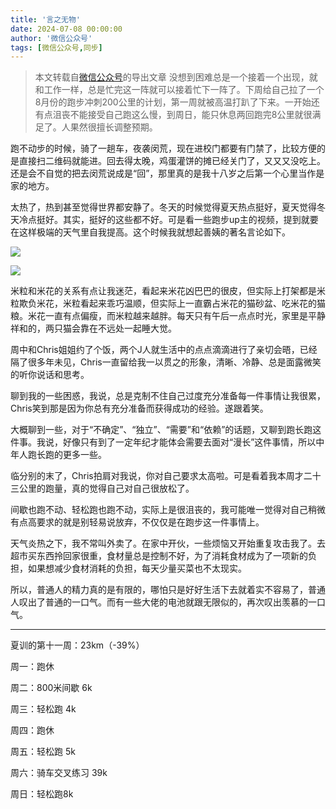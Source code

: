 ```yaml
---
title: '言之无物'
date: 2024-07-08 00:00:00
author: '微信公众号'
tags: [微信公众号,同步]
---
```


> 本文转载自[微信公众号](https://mp.weixin.qq.com/)的导出文章
没想到困难总是一个接着一个出现，就和工作一样，总是忙完这一阵就可以接着忙下一阵了。下周给自己拉了一个8月份的跑步冲刺200公里的计划，第一周就被高温打趴了下来。一开始还有点沮丧不能接受自己跑这么慢，到周日，能只休息两回跑完8公里就很满足了。人果然很擅长调整预期。

跑不动步的时候，骑了一趟车，夜袭闵荒，现在进校门都要有门禁了，比较方便的是直接扫二维码就能进。回去得太晚，鸡蛋灌饼的摊已经关门了，又又又没吃上。还是会不自觉的把去闵荒说成是“回”，那里真的是我十八岁之后第一个心里当作是家的地方。

太热了，热到甚至觉得世界都安静了。冬天的时候觉得夏天热点挺好，夏天觉得冬天冷点挺好。其实，挺好的这些都不好。可是看一些跑步up主的视频，提到就要在这样极端的天气里自我提高。这个时候我就想起善姨的著名言论如下。

![](./assets/17556660412370.9555464082392819.png)

![](./assets/17556660412440.6042076191152608.png)

米粒和米花的关系有点让我迷茫，看起来米花凶巴巴的很皮，但实际上打架都是米粒欺负米花，米粒看起来乖巧温顺，但实际上一直霸占米花的猫砂盆、吃米花的猫粮。米花一直有点偏瘦，而米粒越来越胖。每天只有午后一点点时光，家里是平静祥和的，两只猫会靠在不远处一起睡大觉。

周中和Chris姐姐约了个饭，两个J人就生活中的点点滴滴进行了亲切会晤，已经隔了很多年未见，Chris一直留给我一以贯之的形象，清晰、冷静、总是面露微笑的听你说话和思考。

聊到我的一些困惑，我说，总是克制不住自己过度充分准备每一件事情让我很累，Chris笑到那是因为你总有充分准备而获得成功的经验。遂跟着笑。

大概聊到一些，对于“不确定”、“独立”、“需要”和“依赖”的话题，又聊到跑长跑这件事。我说，好像只有到了一定年纪才能体会需要去面对“漫长”这件事情，所以中年人跑长跑的更多一些。

临分别的末了，Chris拍肩对我说，你对自己要求太高啦。可是看着我本周才二十三公里的跑量，真的觉得自己对自己很放松了。

间歇也跑不动、轻松跑也跑不动，实际上是很沮丧的，我可能唯一觉得对自己稍微有点高要求的就是别轻易说放弃，不仅仅是在跑步这一件事情上。

天气炎热之下，我不常叫外卖了。在家中开伙，一些烦恼又开始重复攻击我了。去超市买东西拎回家很重，食材量总是控制不好，为了消耗食材成为了一项新的负担，如果想减少食材消耗的负担，每天少量买菜也不太现实。

所以，普通人的精力真的是有限的，哪怕只是好好生活下去就着实不容易了，普通人叹出了普通的一口气。而有一些大佬的电池就跟无限似的，再次叹出羡慕的一口气。

---

夏训的第十一周：23km（-39%）

周一：跑休

周二：800米间歇 6k

周三：轻松跑 4k

周四：跑休

周五：轻松跑 5k

周六：骑车交叉练习 39k

周日：轻松跑8k